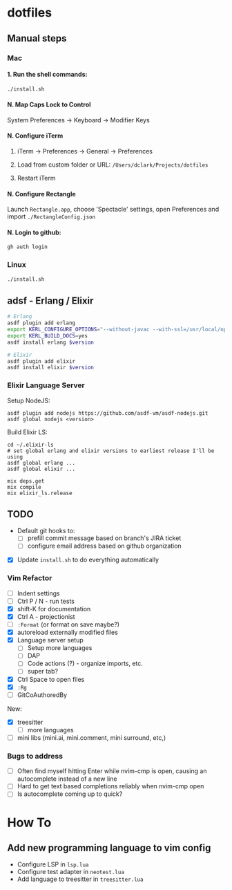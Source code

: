 # dotfiles

## Manual steps

### Mac

#### 1. Run the shell commands:

```sh
./install.sh
```

#### N. Map Caps Lock to Control

System Preferences -> Keyboard -> Modifier Keys

#### N. Configure iTerm

1. iTerm -> Preferences -> General -> Preferences

2. Load from custom folder or URL: `/Users/dclark/Projects/dotfiles`

3. Restart iTerm

#### N. Configure Rectangle

Launch `Rectangle.app`, choose 'Spectacle' settings, open Preferences and import `./RectangleConfig.json`

#### N. Login to github:

```sh
gh auth login
```


### Linux

```sh
./install.sh
```

## adsf - Erlang / Elixir

```sh
# Erlang
asdf plugin add erlang
export KERL_CONFIGURE_OPTIONS="--without-javac --with-ssl=/usr/local/opt/openssl@1.1"
export KERL_BUILD_DOCS=yes
asdf install erlang $version

# Elixir
asdf plugin add elixir
asdf install elixir $version
```

### Elixir Language Server

Setup NodeJS:

```
asdf plugin add nodejs https://github.com/asdf-vm/asdf-nodejs.git
asdf global nodejs <version>
```

Build Elixir LS:

```
cd ~/.elixir-ls
# set global erlang and elixir versions to earliest release I'll be using
asdf global erlang ...
asdf global elixir ...

mix deps.get
mix compile
mix elixir_ls.release
```

## TODO

- Default git hooks to:
  - [ ] prefill commit message based on branch's JIRA ticket
  - [ ] configure email address based on github organization

- [x] Update `install.sh` to do everything automatically

### Vim Refactor

- [ ] Indent settings
- [ ] Ctrl P / N - run tests
- [x] shift-K for documentation
- [x] Ctrl A - projectionist
- [ ] `:Format` (or format on save maybe?)
- [x] autoreload externally modified files
- [x] Language server setup
  - [ ] Setup more languages
  - [ ] DAP
  - [ ] Code actions (?) - organize imports, etc.
  - [ ] super tab?
- [x] Ctrl Space to open files
- [x] `:Rg`
- [ ] GitCoAuthoredBy

New:

- [x] treesitter
  - [ ] more languages

- [ ] mini libs (mini.ai, mini.comment, mini surround, etc,)

### Bugs to address

- [ ] Often find myself hitting Enter while nvim-cmp is open, causing an autocomplete instead of a new line
- [ ] Hard to get text based completions reliably when nvim-cmp open
- [ ] Is autocomplete coming up to quick?

# How To

## Add new programming language to vim config

- Configure LSP in `lsp.lua`
- Configure test adapter in `neotest.lua`
- Add language to treesitter in `treesitter.lua`
